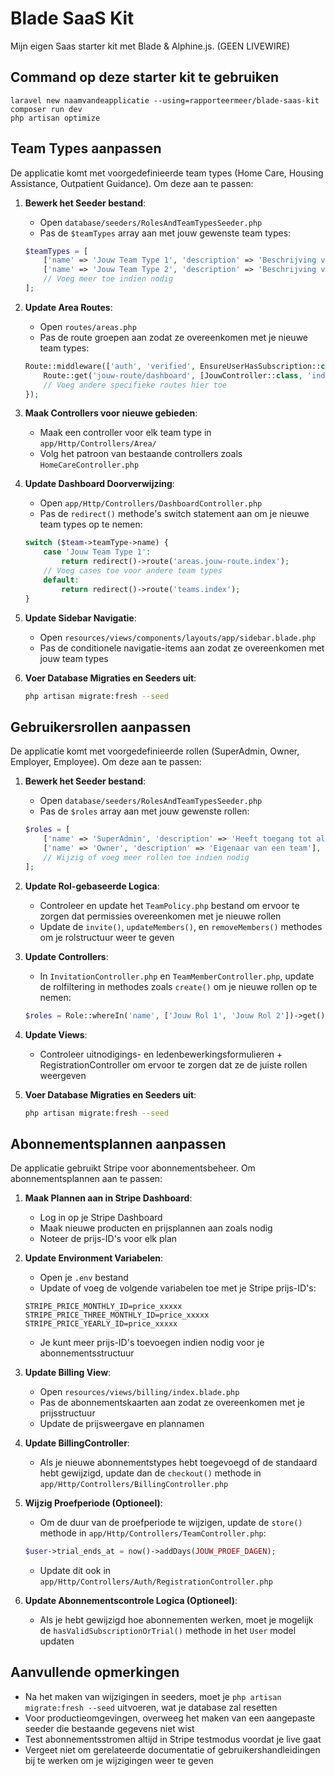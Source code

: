 # Blade SaaS Kit

Mijn eigen Saas starter kit met Blade & Alphine.js. (GEEN LIVEWIRE)

## Command op deze starter kit te gebruiken

```
laravel new naamvandeapplicatie --using=rapporteermeer/blade-saas-kit
composer run dev
php artisan optimize
```

## Team Types aanpassen

De applicatie komt met voorgedefinieerde team types (Home Care, Housing Assistance, Outpatient Guidance). Om deze aan te passen:

1. **Bewerk het Seeder bestand**:
   - Open `database/seeders/RolesAndTeamTypesSeeder.php`
   - Pas de `$teamTypes` array aan met jouw gewenste team types:
   ```php
   $teamTypes = [
       ['name' => 'Jouw Team Type 1', 'description' => 'Beschrijving voor team type 1'],
       ['name' => 'Jouw Team Type 2', 'description' => 'Beschrijving voor team type 2'],
       // Voeg meer toe indien nodig
   ];
   ```

2. **Update Area Routes**:
   - Open `routes/areas.php`
   - Pas de route groepen aan zodat ze overeenkomen met je nieuwe team types:
   ```php
   Route::middleware(['auth', 'verified', EnsureUserHasSubscription::class, EnsureTeamTypeMatches::class . ':Jouw Team Type 1'])->group(function () {
       Route::get('jouw-route/dashboard', [JouwController::class, 'index'])->name('areas.jouw-route.index');
       // Voeg andere specifieke routes hier toe
   });
   ```

3. **Maak Controllers voor nieuwe gebieden**:
   - Maak een controller voor elk team type in `app/Http/Controllers/Area/`
   - Volg het patroon van bestaande controllers zoals `HomeCareController.php`

4. **Update Dashboard Doorverwijzing**:
   - Open `app/Http/Controllers/DashboardController.php`
   - Pas de `redirect()` methode's switch statement aan om je nieuwe team types op te nemen:
   ```php
   switch ($team->teamType->name) {
       case 'Jouw Team Type 1':
           return redirect()->route('areas.jouw-route.index');
       // Voeg cases toe voor andere team types
       default:
           return redirect()->route('teams.index');
   }
   ```

5. **Update Sidebar Navigatie**:
   - Open `resources/views/components/layouts/app/sidebar.blade.php`
   - Pas de conditionele navigatie-items aan zodat ze overeenkomen met jouw team types

6. **Voer Database Migraties en Seeders uit**:
   ```bash
   php artisan migrate:fresh --seed
   ```

## Gebruikersrollen aanpassen

De applicatie komt met voorgedefinieerde rollen (SuperAdmin, Owner, Employer, Employee). Om deze aan te passen:

1. **Bewerk het Seeder bestand**:
   - Open `database/seeders/RolesAndTeamTypesSeeder.php`
   - Pas de `$roles` array aan met jouw gewenste rollen:
   ```php
   $roles = [
       ['name' => 'SuperAdmin', 'description' => 'Heeft toegang tot alles'],
       ['name' => 'Owner', 'description' => 'Eigenaar van een team'],
       // Wijzig of voeg meer rollen toe indien nodig
   ];
   ```

2. **Update Rol-gebaseerde Logica**:
   - Controleer en update het `TeamPolicy.php` bestand om ervoor te zorgen dat permissies overeenkomen met je nieuwe rollen
   - Update de `invite()`, `updateMembers()`, en `removeMembers()` methodes om je rolstructuur weer te geven

3. **Update Controllers**:
   - In `InvitationController.php` en `TeamMemberController.php`, update de rolfiltering in methodes zoals `create()` om je nieuwe rollen op te nemen:
   ```php
   $roles = Role::whereIn('name', ['Jouw Rol 1', 'Jouw Rol 2'])->get();
   ```

4. **Update Views**:
   - Controleer uitnodigings- en ledenbewerkingsformulieren + RegistrationController om ervoor te zorgen dat ze de juiste rollen weergeven

5. **Voer Database Migraties en Seeders uit**:
   ```bash
   php artisan migrate:fresh --seed
   ```

## Abonnementsplannen aanpassen

De applicatie gebruikt Stripe voor abonnementsbeheer. Om abonnementsplannen aan te passen:

1. **Maak Plannen aan in Stripe Dashboard**:
   - Log in op je Stripe Dashboard
   - Maak nieuwe producten en prijsplannen aan zoals nodig
   - Noteer de prijs-ID's voor elk plan

2. **Update Environment Variabelen**:
   - Open je `.env` bestand
   - Update of voeg de volgende variabelen toe met je Stripe prijs-ID's:
   ```
   STRIPE_PRICE_MONTHLY_ID=price_xxxxx
   STRIPE_PRICE_THREE_MONTHLY_ID=price_xxxxx
   STRIPE_PRICE_YEARLY_ID=price_xxxxx
   ```
   - Je kunt meer prijs-ID's toevoegen indien nodig voor je abonnementsstructuur

3. **Update Billing View**:
   - Open `resources/views/billing/index.blade.php`
   - Pas de abonnementskaarten aan zodat ze overeenkomen met je prijsstructuur
   - Update de prijsweergave en plannamen

4. **Update BillingController**:
   - Als je nieuwe abonnementstypes hebt toegevoegd of de standaard hebt gewijzigd, update dan de `checkout()` methode in `app/Http/Controllers/BillingController.php`

5. **Wijzig Proefperiode (Optioneel)**:
   - Om de duur van de proefperiode te wijzigen, update de `store()` methode in `app/Http/Controllers/TeamController.php`:
   ```php
   $user->trial_ends_at = now()->addDays(JOUW_PROEF_DAGEN);
   ```
   - Update dit ook in `app/Http/Controllers/Auth/RegistrationController.php`

6. **Update Abonnementscontrole Logica (Optioneel)**:
   - Als je hebt gewijzigd hoe abonnementen werken, moet je mogelijk de `hasValidSubscriptionOrTrial()` methode in het `User` model updaten

## Aanvullende opmerkingen

- Na het maken van wijzigingen in seeders, moet je `php artisan migrate:fresh --seed` uitvoeren, wat je database zal resetten
- Voor productieomgevingen, overweeg het maken van een aangepaste seeder die bestaande gegevens niet wist
- Test abonnementsstromen altijd in Stripe testmodus voordat je live gaat
- Vergeet niet om gerelateerde documentatie of gebruikershandleidingen bij te werken om je wijzigingen weer te geven
